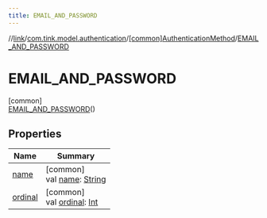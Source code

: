 ```yaml
---
title: EMAIL_AND_PASSWORD
---
```

//[link](../../../../index.html)/[com.tink.model.authentication](../../index.html)/[[common]AuthenticationMethod](../index.html)/[EMAIL_AND_PASSWORD](index.html)



# EMAIL_AND_PASSWORD



[common]\
[EMAIL_AND_PASSWORD](index.html)()



## Properties


| Name | Summary |
|---|---|
| [name](../../../com.tink.service.network/[common]-sdk-client/-t-i-n-k_-l-i-n-k/index.html#-372974862%2FProperties%2F-1713223439) | [common]<br>val [name](../../../com.tink.service.network/[common]-sdk-client/-t-i-n-k_-l-i-n-k/index.html#-372974862%2FProperties%2F-1713223439): [String](https://kotlinlang.org/api/latest/jvm/stdlib/kotlin/-string/index.html) |
| [ordinal](../../../com.tink.service.network/[common]-sdk-client/-t-i-n-k_-l-i-n-k/index.html#-739389684%2FProperties%2F-1713223439) | [common]<br>val [ordinal](../../../com.tink.service.network/[common]-sdk-client/-t-i-n-k_-l-i-n-k/index.html#-739389684%2FProperties%2F-1713223439): [Int](https://kotlinlang.org/api/latest/jvm/stdlib/kotlin/-int/index.html) |


